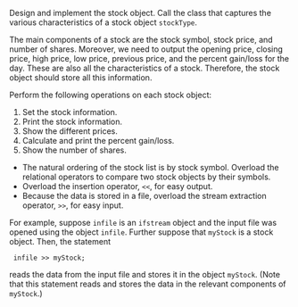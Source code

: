 Design and implement the stock object. Call the class that captures the various characteristics of a stock object `stockType`.

The main components of a stock are the stock symbol, stock price, and number of shares. Moreover, we need to output the opening price, closing price, high price, low price, previous price, and the percent gain/loss for the day. These are also all the characteristics of a stock. Therefore, the stock object should store all this information.

Perform the following operations on each stock object:

1. Set the stock information.
2. Print the stock information.
3. Show the different prices.
4. Calculate and print the percent gain/loss.
5. Show the number of shares.

- The natural ordering of the stock list is by stock symbol. Overload the relational operators to compare two stock objects by their symbols.
- Overload the insertion operator, `<<`, for easy output.
- Because the data is stored in a file, overload the stream extraction operator, `>>`, for easy input.

For example, suppose `infile` is an `ifstream` object and the input file was opened using the object `infile`. Further suppose that `myStock` is a stock object. Then, the statement

     infile >> myStock;

reads the data from the input file and stores it in the object `myStock`. (Note that this statement reads and stores the data in the relevant components of `myStock`.)

